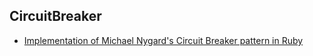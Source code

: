 CircuitBreaker
---
- [Implementation of Michael Nygard's Circuit Breaker pattern in Ruby](https://github.com/wsargent/circuit_breaker)
